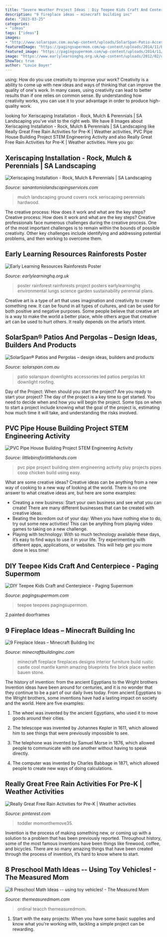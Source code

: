 ```yaml
---
title: "Severe Weather Project Ideas : Diy Teepee Kids Craft And Centerpiece"
description: "9 fireplace ideas – minecraft building inc"
date: "2023-03-25"
categories:
- "ideas"
tags: ["ideas"]
images:
- "http://www.solarspan.com.au/wp-content/uploads/SolarSpan-Patio-Accessories_0003_Patio.png"
featuredImage: "https://pagingsupermom.com/wp-content/uploads/2014/11/Easy-Paper-Teepees-Tribal-Centerpiece-578x831.png"
featured_image: "https://pagingsupermom.com/wp-content/uploads/2014/11/Easy-Paper-Teepees-Tribal-Centerpiece-578x831.png"
image: "https://www.earlylearninghq.org.uk/wp-content/uploads/2012/02/deforestationposter-PREV.jpg"
ShowToc: true
author: "Louie Bayer"
---
```



using: How do you use creativity to improve your work?
Creativity is a ability to come up with new ideas and ways of thinking that can improve the quality of one's work. In many cases, using creativity can lead to better results than if one relies on common sense. By understanding how creativity works, you can use it to your advantage in order to produce high-quality work.

	

		
looking for Xeriscaping Installation - Rock, Mulch &amp; Perennials | SA Landscaping you've visit to the right web. We have 8 Images about Xeriscaping Installation - Rock, Mulch &amp; Perennials | SA Landscaping like Really Great Free Rain Activities for Pre-K | Weather activities, PVC Pipe House Building Project STEM Engineering Activity and also Really Great Free Rain Activities for Pre-K | Weather activities. Here you go:
		
    
## Xeriscaping Installation - Rock, Mulch &amp; Perennials | SA Landscaping

<img loading=lazy src="https://www.sanantoniolandscapingservices.com/wp-content/uploads/2018/01/mulch-hardwood1.jpg" onerror="this.onerror=null;this.src='https://tse2.mm.bing.net/th?id=OIP.zlzJI13iOzPl19SHF5djhQHaFj&amp;pid=15.1';" alt="Xeriscaping Installation - Rock, Mulch &amp; Perennials | SA Landscaping">

_Source: sanantoniolandscapingservices.com_

>mulch landscaping ground covers rock xeriscaping perennials hardwood. 

	

The creative process: How does it work and what are the key steps?
Creative process: How does it work and what are the key steps?
Creative professionals face numerous challenges during the creative process. One of the most important challenges is to remain within the bounds of possible creativity. Other key challenges include identifying and addressing potential problems, and then working to overcome them.

    
## Early Learning Resources Rainforests Poster

<img loading=lazy src="https://www.earlylearninghq.org.uk/wp-content/uploads/2012/02/deforestationposter-PREV.jpg" onerror="this.onerror=null;this.src='https://tse2.mm.bing.net/th?id=OIP.zEeEQil2OQLuxJk3XEw3mQAAAA&amp;pid=15.1';" alt="Early Learning Resources Rainforests Poster">

_Source: earlylearninghq.org.uk_

>poster rainforest rainforests project posters earlylearninghq environmental lungs science garden sustainability perennial plans. 

	

Creative art is a type of art that uses imagination and creativity to create something new. It can be found in all types of cultures, and can be used for both positive and negative purposes. Some people believe that creative art is a way to make the world a better place, while others argue that creative art can be used to hurt others. It really depends on the artist’s intent.

    
## SolarSpan® Patios And Pergolas – Design Ideas, Builders And Products

<img loading=lazy src="http://www.solarspan.com.au/wp-content/uploads/SolarSpan-Patio-Accessories_0003_Patio.png" onerror="this.onerror=null;this.src='https://tse1.mm.bing.net/th?id=OIP.IRmIYCEYmFEgsmrrwzyoEgHaDv&amp;pid=15.1';" alt="SolarSpan® Patios and Pergolas – design ideas, builders and products">

_Source: solarspan.com.au_

>patio solarspan downlights accessories led patios pergolas kit downlight roofing. 

	

Day of the Project: When should you start the project?
Are you ready to start your project? The day of the project is a key time to get started. You need to decide when and how you will begin the project. Some tips on when to start a project include knowing what the goal of the project is, estimating how much time it will take, and understanding the risks involved.

    
## PVC Pipe House Building Project STEM Engineering Activity

<img loading=lazy src="https://littlebinsforlittlehands.com/wp-content/uploads/2015/01/PVC-Pipe-House-Building-Project-PVC-Pipe-Engineering-STEM-activity.jpg" onerror="this.onerror=null;this.src='https://tse2.mm.bing.net/th?id=OIP.GXvGCaRrWIitBApqynvEmAHaM9&amp;pid=15.1';" alt="PVC Pipe House Building Project STEM Engineering Activity">

_Source: littlebinsforlittlehands.com_

>pvc pipe project building stem engineering activity play projects pipes coop chicken build using easy. 

	

What are some creative ideas?
Creative ideas can be anything from a new way of cooking to a new way of looking at the world. There is no one answer to what creative ideas are, but here are some examples: 
- Creating a new business: Start your own business and see what you can create! There are many different businesses that can be created with creative ideas.
- Beating the boredom out of your day: When you have nothing else to do, try out some new activities! This can be anything from playing video games to taking on a new challenge.
- Playing with technology: With so much technology available these days, it’s easy to find ways to use it in your life. Try experimenting with different apps, applications, or websites. This will help get you more done in less time!

    
## DIY Teepee Kids Craft And Centerpiece - Paging Supermom

<img loading=lazy src="https://pagingsupermom.com/wp-content/uploads/2014/11/Easy-Paper-Teepees-Tribal-Centerpiece-578x831.png" onerror="this.onerror=null;this.src='https://tse2.mm.bing.net/th?id=OIP.mm3i4AmS0Pq1fB-9c3lCBQHaKp&amp;pid=15.1';" alt="DIY Teepee Kids Craft and Centerpiece - Paging Supermom">

_Source: pagingsupermom.com_

>teepee teepees pagingsupermom. 

	

2.painted doorframes

    
## 9 Fireplace Ideas – Minecraft Building Inc

<img loading=lazy src="http://minecraftbuildinginc.com/wp-content/uploads/2016/06/Rustic-fireplace-with-mantle-minceraft-build-ideas-interior.jpg" onerror="this.onerror=null;this.src='https://tse4.mm.bing.net/th?id=OIP.OLej-5VoIma2YQxuS8w7IgHaHM&amp;pid=15.1';" alt="9 Fireplace Ideas – Minecraft Building Inc">

_Source: minecraftbuildinginc.com_

>minecraft fireplace fireplaces designs interior furniture build rustic castle cool mantle kamin amazing blueprints fire brick place welten bauen stone. 

	

The history of invention: from the ancient Egyptians to the Wright brothers
Invention ideas have been around for centuries, and it is no wonder that they continue to be a part of our daily lives today. From ancient Egyptians to the Wright brothers, some inventions have had a lasting impact on society and the world. Here are five examples:
1) The wheel was invented by the ancient Egyptians, who used it to move goods around their cities.

2) The telescope was invented by Johannes Kepler in 1611, which allowed him to see things that were previously impossible to see.

3) The telephone was invented by Samuel Morse in 1876, which allowed people to communicate with one another without having to speak directly.

4) The computer was invented by Charles Babbage in 1871, which allowed people to create new ways of doing calculations.

    
## Really Great Free Rain Activities For Pre-K | Weather Activities

<img loading=lazy src="https://i.pinimg.com/736x/22/ae/4e/22ae4e69a6dc2650ac6b101e0834b735.jpg" onerror="this.onerror=null;this.src='https://tse2.mm.bing.net/th?id=OIP.gLJvbBjDWNAk5bwM5fHlHQHaNK&amp;pid=15.1';" alt="Really Great Free Rain Activities for Pre-K | Weather activities">

_Source: pinterest.com_

>toddler momonthemove35. 

	

Invention is the process of making something new, or coming up with a solution to a problem that has been previously reported. Throughout history, some of the most famous inventions have been things like firewood, coffee, and bicycles. There are so many amazing things that have been created through the process of invention, it’s hard to know where to start.

    
## 8 Preschool Math Ideas -- Using Toy Vehicles! - The Measured Mom

<img loading=lazy src="https://cdn.themeasuredmom.com/wp-content/uploads/2013/05/preschool-math-with-toy-vehicles-final.png" onerror="this.onerror=null;this.src='https://tse3.mm.bing.net/th?id=OIP.XI4ECzQyz086dgfn-ZWj_AHaKL&amp;pid=15.1';" alt="8 Preschool Math Ideas -- using toy vehicles! - The Measured Mom">

_Source: themeasuredmom.com_

>ordinal teacch themeasuredmom. 

	

1. Start with the easy projects: When you have some basic supplies and know what you're working with, tackling a simple project can be rewarding.

